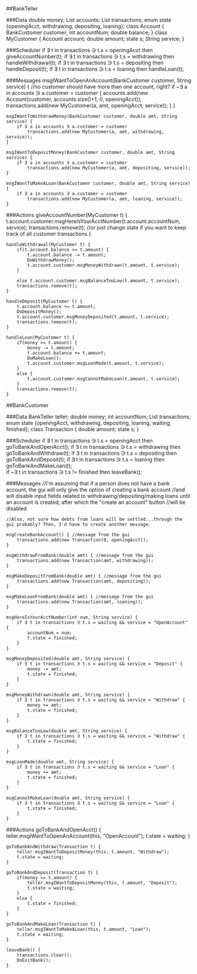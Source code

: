 ##BankTeller

###Data
	double money;
	List<Account> accounts;
	List<MyCustomer> transactions; 
	enum state {openingAcct, withdrawing, depositing, loaning};
	class Account {
		BankCustomer customer;
		int accountNum;
		double balance;
	}
	class MyCustomer {
		Account account;
		double amount;
		state s;
		String service;
	}

###Scheduler
	if ∃ t in transactions ∋ t.s = openingAcct
		then giveAccountNumber(t);
	if ∃ t in transactions ∋ t.s = withdrawing
		then handleWithdrawal(t);
	if ∃ t in transactions ∋ t.s = depositing
		then handleDeposit(t);
	if ∃ t in transactions ∋ t.s = loaning
		then handleLoan(t);			

###Messages
	msgIWantToOpenAnAccount(BankCustomer customer, String service) {
		//no customer should have more than one account, right?
		if ~∃ a in accounts ∋ a.customer = customer {
			accounts.add(new Account(customer, accounts.size()+1, 0, openingAcct));
			transactions.add(new MyCustomer(a, amt, openingAcct, service));
		}
	}

	msgIWantToWithdrawMoney(BankCustomer customer, double amt, String service) {
		if ∃ a in accounts ∋ a.customer = customer  
			transactions.add(new MyCustomer(a, amt, withdrawing, service));
	}

	msgIWantToDepositMoney(BankCustomer customer, double amt, String service) {
		if ∃ a in accounts ∋ a.customer = customer 
			transactions.add(new MyCustomer(a, amt, depositing, service));
	}

	msgIWantToMakeALoan(BankCustomer customer, double amt, String service) {
		if ∃ a in accounts ∋ a.customer = customer 
			transactions.add(new MyCustomer(a, amt, loaning, service));
	}

###Actions
	giveAccountNumber(MyCustomer t) {
		t.account.customer.msgHereIsYourAcctNumber(t.account.accountNum, service);
		transactions.remove(t); //or just change state if you want to keep track of all customer transactions
	}

	handleWithdrawal(MyCustomer t) {
		if(t.account.balance >= t.amount) {
			t.account.balance -= t.amount;
			DoWithdrawMoney();
			t.account.customer.msgMoneyWithdrawn(t.amount, t.service);
		}

		else t.account.customer.msgBalanceTooLow(t.amount, t.service);
		transactions.remove(t);
	}

	handleDeposit(MyCustomer t) {
		t.account.balance += t.amount; 
		DoDepositMoney();
		t.account.customer.msgMoneyDeposited(t.amount, t.service);
		transactions.remove(t);
	}

	handleLoan(MyCustomer t) {
		if(money >= t.amount) {
			money -= t.amount;
			t.account.balance += t.amount;
			DoMakeLoan();
			t.account.customer.msgLoanMade(t.amount, t.service);
		}
		else {
			t.account.customer.msgCannotMakeLoan(t.amount, t.service);
		}
		transactions.remove(t);
	}


##BankCustomer

###Data
	BankTeller teller;
	double money;
	int accountNum;
	List<Transaction> transactions;
	enum state {openingAcct, withdrawing, depositing, loaning, waiting, finished};
	class Transaction {
		double amount;
		state s;
	}

###Scheduler
	if ∃ t in transactions ∋ t.s = openingAcct
		then goToBankAndOpenAcct();
	if ∃ t in transactions ∋ t.s = withdrawing
		then goToBankAndWithdraw(t);
	if ∃ t in transactions ∋ t.s = depositing
		then goToBankAndDeposit(t);
	if ∃ t in transactions ∋ t.s = loaning
		then goToBankAndMakeLoan(t);	
	if ~∃ t in transactions ∋ t.s != finished
		then leaveBank();

###Messages
	//I'm assuming that if a person does not have a bank account, the gui will only give the option of creating a bank account 
	//and will disable input fields related to withdrawing/depositing/making loans until an account is created, after which the "create an account" button
	//will be disabled

	//Also, not sure how debts from loans will be settled...through the gui probably? Then, I'd have to create another message.

	msgCreateBankAccount() { //message from the gui
		transactions.add(new Transaction(0, openingAcct));
	}

	msgWithdrawFromBank(double amt) { //message from the gui
		transactions.add(new Transaction(amt, withdrawing));
	}

	msgMakeDepositFromBank(double amt) { //message from the gui
		transactions.add(new Transaction(amt, depositing));
	}

	msgMakeLoanFromBank(double amt) { //message from the gui
		transactions.add(new Transaction(amt, loaning));
	}

	msgHereIsYourAcctNumber(int num, String service) {
		if ∃ t in transactions ∋ t.s = waiting && service = "OpenAccount" {
			accountNum = num;
			t.state = finished;
		}
	}

	msgMoneyDeposited(double amt, String service) {
		if ∃ t in transactions ∋ t.s = waiting && service = "Deposit" {
			money -= amt;
			t.state = finished;
		}
	}

	msgMoneyWithdrawn(double amt, String service) {
		if ∃ t in transactions ∋ t.s = waiting && service = "Withdraw" {
			money += amt;
			t.state = finished;
		}
	}

	msgBalanceTooLow(double amt, String service) {
		if ∃ t in transactions ∋ t.s = waiting && service = "Withdraw" {
			t.state = finished;
		}
	}

	msgLoanMade(double amt, String service) {
		if ∃ t in transactions ∋ t.s = waiting && service = "Loan" {
			money += amt;
			t.state = finished;
		}
	}

	msgCannotMakeLoan(double amt, String service) {
		if ∃ t in transactions ∋ t.s = waiting && service = "Loan" {
			t.state = finished;
		}
	}

###Actions
	goToBankAndOpenAcct() {
		teller.msgIWantToOpenAnAccount(this, "OpenAccount");
		t.state = waiting;
	}

	goToBankAndWithdraw(Transaction t) {
		teller.msgIWantToDepositMoney(this, t.amount, "Withdraw");
		t.state = waiting;
	}

	goToBankAndDeposit(Transaction t) {
		if(money >= t.amount) {
			teller.msgIWantToDepositMoney(this, t.amount, "Deposit");
			t.state = waiting;
		}
		else {
			t.state = finished;
		}
	}

	goToBankAndMakeLoan(Transaction t) {
		teller.msgIWantToMakeALoan(this, t.amount, "Loan");
		t.state = waiting;
	}

	leaveBank() {
		transactions.clear();
		DoExitBank();
	}

